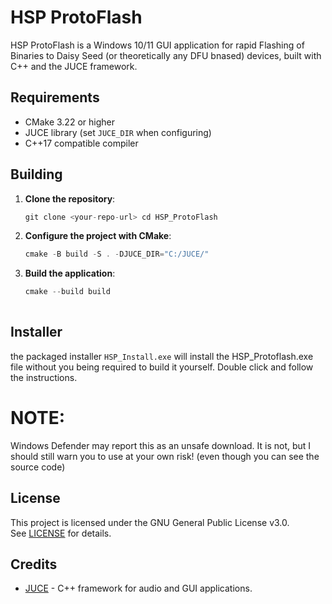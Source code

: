# HSP ProtoFlash

HSP ProtoFlash is a Windows 10/11 GUI application for rapid Flashing of Binaries to Daisy Seed (or theoretically any DFU bnased) devices, built with C++ and the JUCE framework.

## Requirements

- CMake 3.22 or higher
- JUCE library (set `JUCE_DIR` when configuring)
- C++17 compatible compiler

## Building

1. **Clone the repository**:
   ```cpp
   git clone <your-repo-url> cd HSP_ProtoFlash
   
2. **Configure the project with CMake**:
   ```cpp
   cmake -B build -S . -DJUCE_DIR="C:/JUCE/"
   
3. **Build the application**:
   ```cpp
   cmake --build build
  
## Installer
   the packaged installer `HSP_Install.exe` will install the HSP_Protoflash.exe file without you being required to build it yourself.  Double click and follow the instructions.  
  # NOTE:
  Windows Defender may report this as an unsafe download.  It is not, but I should still warn you to use at your own risk!  (even though you can see the source code)

## License

This project is licensed under the GNU General Public License v3.0.  
See [LICENSE](LICENSE) for details.

## Credits

- [JUCE](https://juce.com/) - C++ framework for audio and GUI applications.
